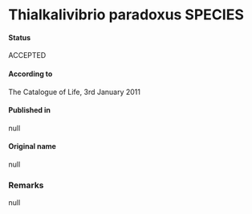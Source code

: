 # Thialkalivibrio paradoxus SPECIES

#### Status
ACCEPTED

#### According to
The Catalogue of Life, 3rd January 2011

#### Published in
null

#### Original name
null

### Remarks
null